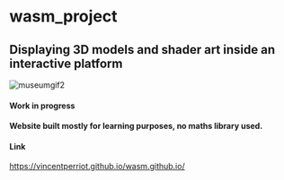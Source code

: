 # wasm_project

## Displaying 3D models and shader art inside an interactive platform

![museumgif2](https://github.com/VincentPerriot/wasm_project_2/assets/32515747/ff158e19-ecf1-462e-a173-36d394726ab2)

#### Work in progress

#### Website built mostly for learning purposes, no maths library used.

#### Link
https://vincentperriot.github.io/wasm.github.io/


